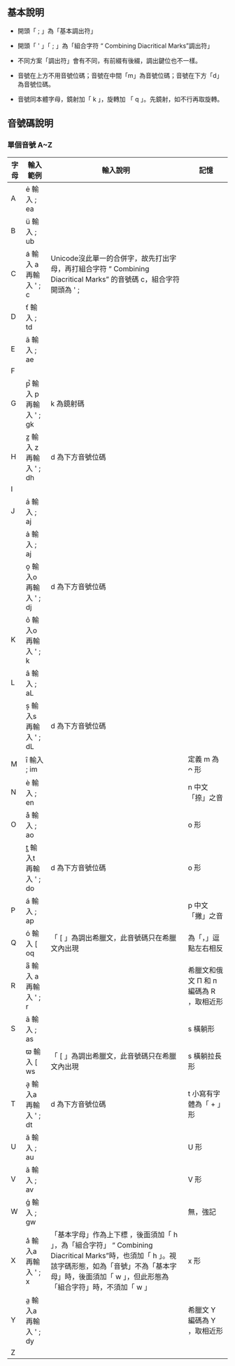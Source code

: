 ## 基本說明

- 開頭「 ; 」為「基本調出符」

- 開頭「 ' 」「 ; 」為「組合字符 “ Combining Diacritical Marks”調出符」

- 不同方案「調出符」會有不同，有前綴有後綴，調出鍵位也不一樣。

- 音號在上方不用音號位碼；音號在中間「m」為音號位碼；音號在下方「d」為音號位碼。

- 音號同本體字母，鏡射加「 k 」，旋轉加 「 q 」。先鏡射，如不行再取旋轉。

## 音號碼說明

### 單個音號 A~Z

|字母|輸入範例|輸入說明|記憶|
|----|----|----|----|
|A |ė  輸入 ; ea||
|B |ü  輸入 ; ub||
|C |a͑  輸入 a 再輸入 ' ; c |Unicode沒此單一的合併字，故先打出字母，再打組合字符 “ Combining Diacritical Marks” 的音號碼 c，組合字符開頭為  ' ; |
|D |ť  輸入 ; td||
|E |ā  輸入 ; ae||
|F ||||
|G |p̚   輸入 p 再輸入 ' ; gk|k 為鏡射碼|
|H |z͍   輸入 z 再輸入 ' ; dh|d 為下方音號位碼|
|I ||||
|J |ẚ   輸入 ; aj       ||
||ả   輸入 ; aj||
||o͙   輸入o 再輸入 ' ; dj |d 為下方音號位碼|
|K |o͛   輸入o 再輸入 ' ; k|
|L |â   輸入 ; aL||
||s͎   輸入s 再輸入 ' ; dL |d 為下方音號位碼|
|M |ȋ    輸入 ; im||定義 m 為 ᴖ 形|
|N |è   輸入 ; en||n 中文「捺」之音|
|O |å  輸入 ; ao||o 形|
||t̻   輸入t 再輸入 ' ; do |d 為下方音號位碼| o 形|
|P |á   輸入 ; ap||p 中文「撇」之音|
|Q |ὁ   輸入 \[ oq |「 \[ 」為調出希臘文，此音號碼只在希臘文內出現|為「，」逗點左右相反|
|R |a͆    輸入 a 再輸入 ' ; r ||希臘文和俄文 Π 和 п 編碼為 R ，取相近形|
|S |ã   輸入 ; as||s 橫躺形|
||ϖ  輸入 \[ ws |「 \[ 」為調出希臘文，此音號碼只在希臘文內出現| s 橫躺拉長形|
|T |a̟   輸入a 再輸入 ' ; dt|d 為下方音號位碼| t 小寫有字體為「 + 」形|
|U |ă   輸入 ; au||U 形|
|V |ǎ   輸入 ; av||V 形|
|W |ģ   輸入 ; gw||無，強記|
|X |a̽   輸入a 再輸入 ' ; x|「基本字母」作為上下標 ，後面須加「 h 」，為「組合字符」 “ Combining Diacritical Marks”時，也須加「 h 」。視該字碼形態，如為「音號」不為「基本字母」時，後面須加「 w 」，但此形態為「組合字符」時，不須加「 w 」| x 形|
|Y |a̼   輸入a 再輸入 ' ; dy||希臘文 Υ 編碼為 Y ，取相近形|
|Z ||||




